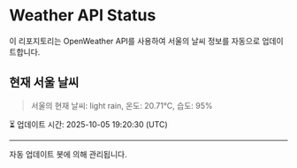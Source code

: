 
# Weather API Status

이 리포지토리는 OpenWeather API를 사용하여 서울의 날씨 정보를 자동으로 업데이트합니다.

## 현재 서울 날씨
> 서울의 현재 날씨: light rain, 온도: 20.71°C, 습도: 95%

⏳ 업데이트 시간: 2025-10-05 19:20:30 (UTC)

---
자동 업데이트 봇에 의해 관리됩니다.
